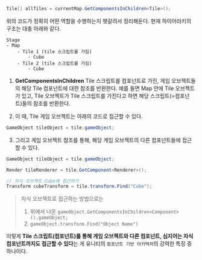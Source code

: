 ```cs
Tile[] allTiles = currentMap.GetComponentsInChildren<Tile>();
```

위의 코드가 정확히 어떤 역할을 수행하는지 헷갈려서 정리해둔다.
현재 하이어라키의 구조는 대충 아래와 같다.
```
Stage
- Map
	- Tile 1 (tile 스크립트를 가짐)
		- Cube
	- Tile 2 (tile 스크립트를 가짐)
		- Cube
```

1. **GetComponentsInChildren**
Tile 스크립트를 컴포넌트로 가진, 게임 오브젝트들의 해당 Tile 컴포넌트에 대한 참조를 반환한다. 예를 들면 Map 안에 Tile 오브젝트가 있고, Tile 오브젝트가 Tile 스크립트를 가진다고 하면 해당 스크립트(=컴포넌트)들의 참조를 반환한다.

2. 이 때, Tile 게임 오브젝트는 아래의 코드로 접근할 수 있다.
```cs
GameObject tileObject = tile.gameObject;
```

3. 그리고 게임 오브젝트 참조를 통해, 해당 게임 오브젝트의 다른 컴포넌트들에 접근할 수 있다.
```cs
GameObject tileObject = tile.gameObject;

Render tileRenderer = tile.GetComponent<Renderer>();

// 자식 오브젝트 Cube에 접근하기
Transform cubeTransform = tile.transform.Find("Cube");
```

> 자식 오브젝트로 접근하는 방법으로는 
> 1. 위에서 나온 `gameObject.GetComponentsInChildren<Component>().gameObject;`
> 2. `gameObject.transform.Find("Object Name")`


이렇게 **Tile 스크립트(컴포넌트)를 통해 게임 오브젝트와 다른 컴포넌트, 심지어는 자식 컴포넌트까지도 접근할 수 있다**는 게 유니티의 `컴포넌트 기반 아키텍처`의 강력한 특징 중 하나이다.